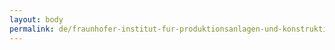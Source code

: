 ```yaml
---
layout: body
permalink: de/fraunhofer-institut-fur-produktionsanlagen-und-konstruktionstechnik/
---
```


